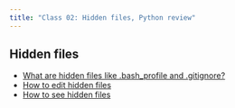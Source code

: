 ```yaml
---
title: "Class 02: Hidden files, Python review"
---
```


## Hidden files

* [What are hidden files like .bash_profile and .gitignore?](../editing-hidden-files/)
* [How to edit hidden files](../hidden-files/)
* [How to see hidden files](../listing-hidden-files/)
